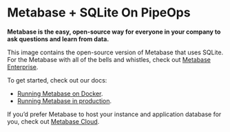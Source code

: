 # Metabase + SQLite On PipeOps

**Metabase is the easy, open-source way for everyone in your company to ask questions and learn from data.**

This image contains the open-source version of Metabase that uses SQLite. For the Metabase with all of the bells and whistles, check out [Metabase Enterprise](link-to-enterprise-version).

To get started, check out our docs:

- [Running Metabase on Docker](link-to-docker-docs).
- [Running Metabase in production](link-to-production-docs).

If you’d prefer Metabase to host your instance and application database for you, check out [Metabase Cloud](link-to-metabase-cloud).
